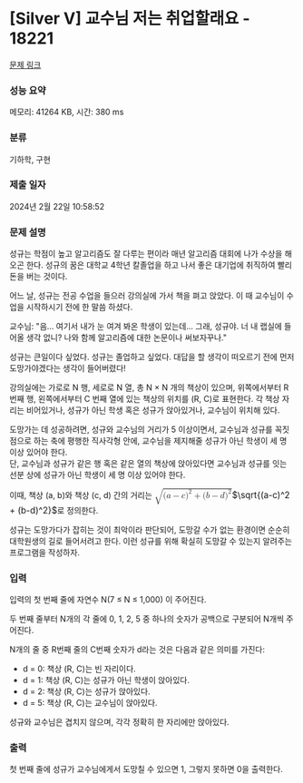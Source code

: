 # [Silver V] 교수님 저는 취업할래요 - 18221 

[문제 링크](https://www.acmicpc.net/problem/18221) 

### 성능 요약

메모리: 41264 KB, 시간: 380 ms

### 분류

기하학, 구현

### 제출 일자

2024년 2월 22일 10:58:52

### 문제 설명

<p>성규는 학점이 높고 알고리즘도 잘 다루는 편이라 매년 알고리즘 대회에 나가 수상을 해오곤 한다. 성규의 꿈은 대학교 4학년 칼졸업을 하고 나서 좋은 대기업에 취직하여 빨리 돈을 버는 것이다.</p>

<p>어느 날, 성규는 전공 수업을 들으러 강의실에 가서 책을 펴고 앉았다. 이 때 교수님이 수업을 시작하시기 전에 한 말씀 하셨다.</p>

<p>교수님: "음... 여기서 내가 눈 여겨 봐온 학생이 있는데... 그래, 성규야. 너 내 랩실에 들어올 생각 없니? 나와 함께 알고리즘에 대한 논문이나 써보자꾸나."</p>

<p>성규는 큰일이다 싶었다. 성규는 졸업하고 싶었다. 대답을 할 생각이 떠오르기 전에 먼저 도망가야겠다는 생각이 들어버렸다!</p>

<p>강의실에는 가로로 N 행, 세로로 N 열, 총 N × N 개의 책상이 있으며, 위쪽에서부터 R 번째 행, 왼쪽에서부터 C 번째 열에 있는 책상의 위치를 (R, C)로 표현한다. 각 책상 자리는 비어있거나, 성규가 아닌 학생 혹은 성규가 앉아있거나, 교수님이 위치해 있다.</p>

<p>도망가는 데 성공하려면, 성규와 교수님의 거리가 5 이상이면서, 교수님과 성규를 꼭짓점으로 하는 축에 평행한 직사각형 안에, 교수님을 제지해줄 성규가 아닌 학생이 세 명 이상 있어야 한다.<br>
단, 교수님과 성규가 같은 행 혹은 같은 열의 책상에 앉아있다면 교수님과 성규를 잇는 선분 상에 성규가 아닌 학생이 세 명 이상 있어야 한다.</p>

<p>이때, 책상 (a, b)와 책상 (c, d) 간의 거리는 <mjx-container class="MathJax" jax="CHTML" style="font-size: 109%; position: relative;"><mjx-math class="MJX-TEX" aria-hidden="true"><mjx-msqrt><mjx-sqrt><mjx-surd><mjx-mo class="mjx-sop"><mjx-c class="mjx-c221A TEX-S1"></mjx-c></mjx-mo></mjx-surd><mjx-box style="padding-top: 0.103em;"><mjx-mo class="mjx-n"><mjx-c class="mjx-c28"></mjx-c></mjx-mo><mjx-mi class="mjx-i"><mjx-c class="mjx-c1D44E TEX-I"></mjx-c></mjx-mi><mjx-mo class="mjx-n" space="3"><mjx-c class="mjx-c2212"></mjx-c></mjx-mo><mjx-mi class="mjx-i" space="3"><mjx-c class="mjx-c1D450 TEX-I"></mjx-c></mjx-mi><mjx-msup><mjx-mo class="mjx-n"><mjx-c class="mjx-c29"></mjx-c></mjx-mo><mjx-script style="vertical-align: 0.289em;"><mjx-mn class="mjx-n" size="s"><mjx-c class="mjx-c32"></mjx-c></mjx-mn></mjx-script></mjx-msup><mjx-mo class="mjx-n" space="3"><mjx-c class="mjx-c2B"></mjx-c></mjx-mo><mjx-mo class="mjx-n" space="3"><mjx-c class="mjx-c28"></mjx-c></mjx-mo><mjx-mi class="mjx-i"><mjx-c class="mjx-c1D44F TEX-I"></mjx-c></mjx-mi><mjx-mo class="mjx-n" space="3"><mjx-c class="mjx-c2212"></mjx-c></mjx-mo><mjx-mi class="mjx-i" space="3"><mjx-c class="mjx-c1D451 TEX-I"></mjx-c></mjx-mi><mjx-msup><mjx-mo class="mjx-n"><mjx-c class="mjx-c29"></mjx-c></mjx-mo><mjx-script style="vertical-align: 0.289em;"><mjx-mn class="mjx-n" size="s"><mjx-c class="mjx-c32"></mjx-c></mjx-mn></mjx-script></mjx-msup></mjx-box></mjx-sqrt></mjx-msqrt></mjx-math><mjx-assistive-mml unselectable="on" display="inline"><math xmlns="http://www.w3.org/1998/Math/MathML"><msqrt><mo stretchy="false">(</mo><mi>a</mi><mo>−</mo><mi>c</mi><msup><mo stretchy="false">)</mo><mn>2</mn></msup><mo>+</mo><mo stretchy="false">(</mo><mi>b</mi><mo>−</mo><mi>d</mi><msup><mo stretchy="false">)</mo><mn>2</mn></msup></msqrt></math></mjx-assistive-mml><span aria-hidden="true" class="no-mathjax mjx-copytext">$\sqrt{(a-c)^2 + (b-d)^2}$</span></mjx-container>로 정의한다.</p>

<p>성규는 도망가다가 잡히는 것이 최악이라 판단되어, 도망갈 수가 없는 환경이면 순순히 대학원생의 길로 들어서려고 한다. 이런 성규를 위해 확실히 도망갈 수 있는지 알려주는 프로그램을 작성하자.</p>

### 입력 

 <p>입력의 첫 번째 줄에 자연수 N(7 ≤ N ≤ 1,000) 이 주어진다.</p>

<p>두 번째 줄부터 N개의 각 줄에 0, 1, 2, 5 중 하나의 숫자가 공백으로 구분되어 N개씩 주어진다.</p>

<p>N개의 줄 중 R번째 줄의 C번째 숫자가 d라는 것은 다음과 같은 의미를 가진다:</p>

<ul>
	<li>d = 0: 책상 (R, C)는 빈 자리이다.</li>
	<li>d = 1: 책상 (R, C)는 성규가 아닌 학생이 앉아있다.</li>
	<li>d = 2: 책상 (R, C)는 성규가 앉아있다.</li>
	<li>d = 5: 책상 (R, C)는 교수님이 앉아있다.</li>
</ul>

<p>성규와 교수님은 겹치지 않으며, 각각 정확히 한 자리에만 앉아있다.</p>

### 출력 

 <p>첫 번째 줄에 성규가 교수님에게서 도망칠 수 있으면 1, 그렇지 못하면 0을 출력한다.</p>


